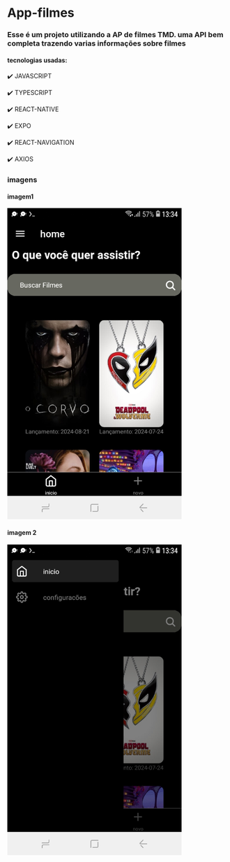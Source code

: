# App-filmes

### Esse é um projeto utilizando a AP de filmes TMD. uma API bem completa trazendo varias informações sobre filmes

#### tecnologias usadas:

✔️ JAVASCRIPT

✔️ TYPESCRIPT

✔️ REACT-NATIVE

✔️ EXPO

✔️ REACT-NAVIGATION

✔️ AXIOS

### imagens

#### imagem1

<img src="https://github.com/Emanoellima-dev/App-filmes/blob/main/imagens/imagem1.jpg" width="400" />

#### imagem 2

<img src="https://github.com/Emanoellima-dev/App-filmes/blob/main/imagens/imagem2.jpg" width="400" />
